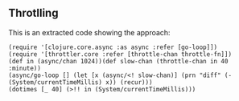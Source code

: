## Throtlling

This is an extracted code showing the approach:

```
(require '[clojure.core.async :as async :refer [go-loop]])
(require '[throttler.core :refer [throttle-chan throttle-fn]])
(def in (async/chan 1024))(def slow-chan (throttle-chan in 40 :minute))
(async/go-loop [] (let [x (async/<! slow-chan)] (prn "diff" (- (System/currentTimeMillis) x)) (recur)))
(dotimes [_ 40] (>!! in (System/currentTimeMillis)))

```
